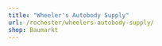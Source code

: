```yaml
---
title: "Wheeler's Autobody Supply"
url: /rochester/wheelers-autobody-supply/
shop: Baumarkt
---
```

